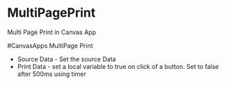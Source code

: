 # MultiPagePrint
Multi Page Print in Canvas App


#CanvasApps MultiPage Print


* Source Data - Set the source Data
* Print Data - set a local variable to true on click of a button.  Set to false after 500ms using timer
